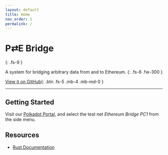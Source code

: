 ```yaml
---
layout: default
title: Home
nav_order: 1
permalink: /
---
```


# P&#8644;E Bridge
{: .fs-9 }

A system for bridging arbitrary data from and to Ethereum.
{: .fs-6 .fw-300 }

[View it on GitHub](https://github.com/Snowfork/polkadot-ethereum){: .btn .fs-5 .mb-4 .mb-md-0 }

---

## Getting Started

Visit our [Polkadot Portal](https://xenodochial-goldstine-1ba19f.netlify.app), and select the test net _Ethereum Bridge PC1_ from the side menu.

## Resources

* [Rust Documentation](https://sad-curie-a48c3f.netlify.app)



